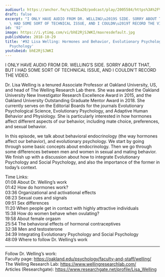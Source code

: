 ```yaml
---
audiourl: https://anchor.fm/s/822ba20/podcast/play/2005584/https%3A%2F%2Fd3ctxlq1ktw2nl.cloudfront.net%2Fproduction%2F2018-11-30%2F7707065-48000-2-0ac1f5879d79e.mp3
draft: false
excerpt: "I ONLY HAVE AUDIO FROM DR. WELLING\u2019S SIDE. SORRY ABOUT THAT, BUT I\
  \ HAD SOME SORT OF TECHNICAL ISSUE, AND I COULDN\u2019T RECORD THE VIDEO. "
id: '92'
image: https://i.ytimg.com/vi/bhE2RjSJWKI/maxresdefault.jpg
publishDate: 2018-10-29
title: '#92 Lisa Welling: Hormones and Behavior, Evolutionary Psychology and Social
  Psychology'
youtubeid: bhE2RjSJWKI
---
```

<div class="timelinks">

I ONLY HAVE AUDIO FROM DR. WELLING’S SIDE. SORRY ABOUT THAT, BUT I HAD SOME SORT OF TECHNICAL ISSUE, AND I COULDN’T RECORD THE VIDEO. 

Dr. Lisa Welling is a tenured Associate Professor at Oakland University, US, and head of The Welling Research Lab there. She was awarded the Oakland University New Investigator Research Excellence Award in 2015, and the Oakland University Outstanding Graduate Mentor Award in 2018. She currently serves on the Editorial Boards for the journals Evolutionary Psychological Science, Evolutionary Psychology, and Adaptive Human Behavior and Physiology. She is particularly interested in how hormones affect different aspects of our behavior, including mate choice, preferences, and sexual behavior.

In this episode, we talk about behavioral endocrinology (the way hormones affect our behavior), and evolutionary psychology. We start by going through some basic concepts about endocrinology. Then we go through some differences between men and women in sexual and mating behavior. We finish up with a discussion about how to integrate Evolutionary Psychology and Social Psychology, and also the importance of the former in today’s context.

Time Links:  
<time>01:08</time> About Dr. Welling’s work   
<time>01:42</time> How do hormones work?        
<time>03:36</time> Organizational and activational effects  
<time>08:23</time> Sexual cues and signals    
<time>09:51</time> Sex differences  
<time>11:20</time> When people get in contact with highly attractive individuals          
<time>15:38</time> How do women behave when ovulating?         
<time>19:58</time> About female orgasm  
<time>25:54</time> The behavioral effects of hormonal contraceptives  
<time>32:38</time> Men and testosterone  
<time>34:39</time> Integrating Evolutionary Psychology and Social Psychology  
<time>48:09</time> Where to follow Dr. Welling’s work

---

Follow Dr. Welling’s work:  
Faculty page: https://oakland.edu/psychology/faculty-and-staff/welling/  
The Welling Research Lab: https://www.wellingresearchlab.com/  
Articles (Researchgate): https://www.researchgate.net/profile/Lisa_Welling
</div>

